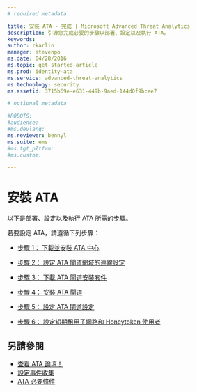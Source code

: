 ```yaml
---
# required metadata

title: 安裝 ATA - 完成 | Microsoft Advanced Threat Analytics
description: 引導您完成必要的步驟以部署、設定以及執行 ATA。
keywords:
author: rkarlin
manager: stevenpo
ms.date: 04/28/2016
ms.topic: get-started-article
ms.prod: identity-ata
ms.service: advanced-threat-analytics
ms.technology: security
ms.assetid: 3715b69e-e631-449b-9aed-144d0f9bcee7

# optional metadata

#ROBOTS:
#audience:
#ms.devlang:
ms.reviewer: bennyl
ms.suite: ems
#ms.tgt_pltfrm:
#ms.custom:

---
```


# 安裝 ATA

以下是部署、設定以及執行 ATA 所需的步驟。

若要設定 ATA，請遵循下列步驟︰


-   [步驟 1： 下載並安裝 ATA 中心](install-ata-step1.md)

-   [步驟 2： 設定 ATA 閘道網域的連線設定](install-ata-step2.md)

-   [步驟 3： 下載 ATA 閘道安裝套件](install-ata-step3.md)

-   [步驟 4： 安裝 ATA 閘道](install-ata-step4.md)

-   [步驟 5： 設定 ATA 閘道設定](install-ata-step5.md)

-   [步驟 6： 設定短期租用子網路和 Honeytoken 使用者](install-ata-step6.md)


## 另請參閱

- [查看 ATA 論壇！](https://social.technet.microsoft.com/Forums/security/en-US/home?forum=mata)
- [設定事件收集](configure-event-collection.md)
- [ATA 必要條件](/advanced-threat-analytics/plan-design/ata-prerequisites)



<!--HONumber=May16_HO1-->


